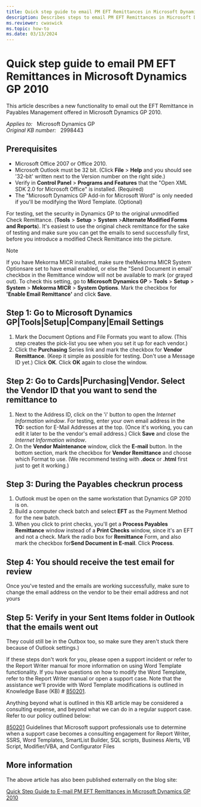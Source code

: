 ```yaml
---
title: Quick step guide to email PM EFT Remittances in Microsoft Dynamics GP 2010
description: Describes steps to email PM EFT Remittances in Microsoft Dynamics GP 2010.
ms.reviewer: cwaswick
ms.topic: how-to
ms.date: 03/13/2024
---
```

# Quick step guide to email PM EFT Remittances in Microsoft Dynamics GP 2010

This article describes a new functionality to email out the EFT Remittance in Payables Management offered in Microsoft Dynamics GP 2010.

_Applies to:_ &nbsp; Microsoft Dynamics GP  
_Original KB number:_ &nbsp; 2998443

## Prerequisites

- Microsoft Office 2007 or Office 2010.
- Microsoft Outlook must be 32 bit. (Click **File** > **Help** and you should see '32-bit' written next to the Version number on the right side.)
- Verify in **Control Panel** > **Programs and Features** that the "Open XML SDK 2.0 for Microsoft Office" is installed. (Required)
- The "Microsoft Dynamics GP Add-in for Microsoft Word" is only needed if you'll be modifying the Word Template. (Optional)

For testing, set the security in Dynamics GP to the original unmodified Check Remittance. (**Tools** > **Setup** > **System** >**Alternate Modified Forms and Reports**). It's easiest to use the original check remittance for the sake of testing and make sure you can get the emails to send successfully first, before you introduce a modified Check Remittance into the picture.

> [!NOTE]
> If you have Mekorma MICR installed, make sure theMekorma MICR System Optionsare set to have email enabled, or else the "Send Document in email' checkbox in the Remittance window will not be available to mark (or grayed out). To check this setting, go to **Microsoft Dynamics GP** > **Tools** > **Setup** > **System** > **Mekorma MICR** > **System Options**.  Mark the checkbox for **'Enable Email Remittance'** and click **Save**.

## Step 1: Go to Microsoft Dynamics GP|Tools|Setup|Company|Email Settings

1. Mark the Document Options and File Formats you want to allow. (This step creates the pick-list you see when you set it up for each vendor.)
1. Click the **Purchasing** Series link and mark the checkbox for **Vendor Remittance**. (Keep it simple as possible for testing. Don't use a Message ID yet.) Click **OK**. Click **OK** again to close the window.

## Step 2: Go to Cards|Purchasing|Vendor. Select the Vendor ID that you want to send the remittance to

1. Next to the Address ID, click on the 'i' button to open the *Internet Information window*. For testing, enter your own email address in the **TO:** section for E-Mail Addresses at the top. (Once it's working, you can edit it later to be the vendor's email address.) Click **Save** and close the *Internet Information window*.
1. On the **Vendor Maintenance** window, click the **E-mail** button. In the bottom section, mark the checkbox for **Vendor Remittance** and choose which Format to use. (We recommend testing with **.docx** or **.html** first just to get it working.)

## Step 3: During the Payables checkrun process

1. Outlook must be open on the same workstation that Dynamics GP 2010 is on.
1. Build a computer check batch and select **EFT** as the Payment Method for the new batch.
1. When you click to print checks, you'll get a **Process Payables Remittance** window instead of a **Print Checks** window, since it's an EFT and not a check. Mark the radio box for **Remittance** Form, and also mark the checkbox for**Send Document in E-mail**. Click **Process**.

## Step 4: You should receive the test email for review

Once you've tested and the emails are working successfully, make sure to change the email address on the vendor to be their email address and not yours

## Step 5: Verify in your Sent Items folder in Outlook that the emails went out

They could still be in the Outbox too, so make sure they aren't stuck there because of Outlook settings.)

If these steps don't work for you, please open a support incident or refer to the Report Writer manual for more information on using Word Template functionality. If you have questions on how to modify the Word Template, refer to the Report Writer manual or open a support case. Note that the assistance we'll provide with Word Template modifications is outlined in Knowledge Base (KB) # [850201](https://support.microsoft.com/help/850201).

Anything beyond what is outlined in this KB article may be considered a consulting expense, and beyond what we can do in a regular support case. Refer to our policy outlined below:

[850201](https://support.microsoft.com/help/850201) Guidelines that Microsoft support professionals use to determine when a support case becomes a consulting engagement for Report Writer, SSRS, Word Templates, SmartList Builder, SQL scripts, Business Alerts, VB Script, Modifier/VBA, and Configurator Files

## More information

The above article has also been published externally on the blog site:

[Quick Step Guide to E-mail PM EFT Remittances in Microsoft Dynamics GP 2010](https://community.dynamics.com/blogs/post/?postid=11e9fb89-af60-4af7-82ab-1455def05a16)
